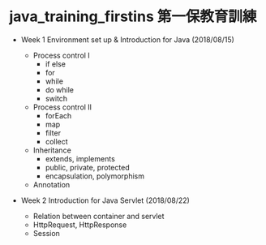 # java_training_firstins 第一保教育訓練
- Week 1 Environment set up & Introduction for Java (2018/08/15)
  - Process control I
    - if else
    - for
    - while
    - do while
    - switch
  - Process control II
    - forEach
    - map
    - filter
    - collect
  - Inheritance
    - extends, implements
    - public, private, protected
    - encapsulation, polymorphism
  - Annotation  

- Week 2 Introduction for Java Servlet (2018/08/22)
  - Relation between container and servlet
  - HttpRequest, HttpResponse
  - Session
  
